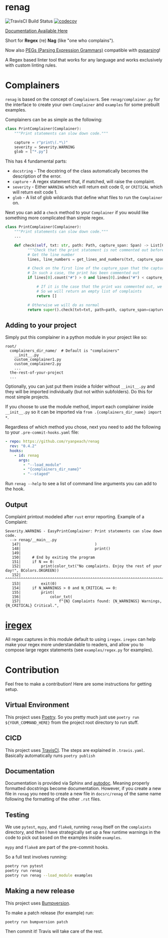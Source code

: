 # renag

![TravisCI Build Status](https://travis-ci.com/ryanpeach/renag.svg?branch=master)
[![codecov](https://codecov.io/gh/ryanpeach/py_idiomatic_regex/branch/master/graph/badge.svg)](https://codecov.io/gh/ryanpeach/renag)

[Documentation Available Here](https://ryanpeach.github.io/renag)

Short for **Regex** (re) **Nag** (like "one who complains").

Now also [PEGs (Parsing Expression Grammars)](https://en.wikipedia.org/wiki/Parsing_expression_grammar) compatible with [pyparsing](https://pypi.org/project/pyparsing/)!

A Regex based linter tool that works for any language and works exclusively with custom linting rules.

# Complainers

`renag` is based on the concept of `Complainer`s. See `renag/complainer.py` for the interface to create your own `Complainer` and `examples` for some prebuilt examples.

Complainers can be as simple as the following:

```python
class PrintComplainer(Complainer):
    """Print statements can slow down code."""

    capture = r"print\(.*\)"
    severity = Severity.WARNING
    glob = ["*.py"]
```

This has 4 fundamental parts:

* `docstring` - The docstring of the class automatically becomes the description of the error.
* `capture` - A regex statement that, if matched, will raise the complaint.
* `severity` - Either `WARNING` which will return exit code 0, or `CRITICAL` which will return exit code 1.
* `glob` - A list of glob wildcards that define what files to run the `Complainer` on.

Next you can add a `check` method to your `Complainer` if you would like something more complicated than simple regex.

```python
class PrintComplainer(Complainer):
    """Print statements can slow down code."""
    ...

    def check(self, txt: str, path: Path, capture_span: Span) -> List[Complaint]:
          """Check that the print statement is not commented out before complaining."""
          # Get the line number
          lines, line_numbers = get_lines_and_numbers(txt, capture_span)

          # Check on the first line of the capture_span that the capture is not preceded by a '#'
          # In such a case, the print has been commented out
          if lines[0].count("#") > 0 and lines[0].index("#") < capture_span[0]:

              # If it is the case that the print was commented out, we do not need to complain
              # So we will return an empty list of complaints
              return []

          # Otherwise we will do as normal
          return super().check(txt=txt, path=path, capture_span=capture_span)
```

## Adding to your project

Simply put this complainer in a python module in your project like so:

```
root/
  complainers_dir_name/  # Default is "complainers"
    __init__.py
    custom_complainer1.py
    custom_complainer2.py
    ...
  the-rest-of-your-project
  ...
```

Optionally, you can just put them inside a folder without `__init__.py` and they will be imported individually (but not within subfolders). Do this for most simple projects.

If you choose to use the module method, import each complainer inside `__init__.py` so it can be imported via `from .{complainers_dir_name} import *`.

Regardless of which method you chose, next you need to add the following to your `.pre-commit-hooks.yaml` file:

```yaml
- repo: https://github.com/ryanpeach/renag
  rev: "0.4.2"
  hooks:
    - id: renag
      args:
        - "--load_module"
        - "{complainers_dir_name}"
        - "--staged"
```

Run `renag --help` to see a list of command line arguments you can add to the hook.

## Output

Complaint printout modeled after `rust` error reporting. Example of a Complaint:

```
Severity.WARNING - EasyPrintComplainer: Print statements can slow down code.
  --> renag/__main__.py
   147|                                 )
   148|                                 print()
   149|
   150|     # End by exiting the program
   151|     if N == 0:
   152|         print(color_txt("No complaints. Enjoy the rest of your day!", BColors.OKGREEN))
   152|         ^^^^^^^^^^^^^^^^^^^^^^^^^^^^^^^^^^^^^^^^^^^^^^^^^^^^^^^^^^^^^^^^^^^^^^^^^^^^^^^
   153|         exit(0)
   154|     if N_WARNINGS > 0 and N_CRITICAL == 0:
   155|         print(
   156|             color_txt(
   157|                 f"{N} Complaints found: {N_WARNINGS} Warnings, {N_CRITICAL} Critical.",
```

# [iregex](https://github.com/ryanpeach/iregex)

All regex captures in this module default to using `iregex`.
`iregex` can help make your regex more understandable to readers, and allow you to compose large regex statements (see `examples/regex.py` for examples).

# Contribution

Feel free to make a contribution! Here are some instructions for getting setup.

## Virtual Environment

This project uses [Poetry](https://python-poetry.org/). So you pretty much just use `poetry run ${YOUR_COMMAND_HERE}` from the project root directory to run stuff.

## CICD

This project uses [TravisCI](https://www.travis-ci.com/). The steps are explained in `.travis.yaml`. Basically automatically runs `poetry publish`

## Documentation

Documentation is provided via Sphinx and [autodoc](https://www.sphinx-doc.org/en/master/usage/extensions/autodoc.html). Meaning properly formatted docstrings become documentation. However, if you create a new file in `renag` you need to create a new file in `docsrc/renag` of the same name following the formatting of the other `.rst` files.

## Testing

We use `pytest`, `mypy`, and `flake8`, running `renag` itself on the `complaints` directory, and then I have strategically set up a few runtime warnings in the code to pick out based on the examples inside `examples`.

`mypy` and `flake8` are part of the pre-commit hooks.

So a full test involves running:

```bash
poetry run pytest
poetry run renag
poetry run renag --load_module examples
```

## Making a new release

This project uses [Bumpversion](https://github.com/peritus/bumpversion).

To make a patch release (for example) run:

`poetry run bumpversion patch`

Then commit it! Travis will take care of the rest.
